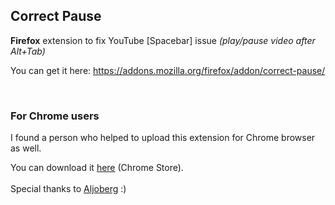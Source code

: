 <h2>Correct Pause</h2>

**Firefox** extension to fix YouTube [Spacebar] issue _(play/pause video after Alt+Tab)_

You can get it here: https://addons.mozilla.org/firefox/addon/correct-pause/

<br>

<h3>For Chrome users</h3>
I found a person who helped to upload this extension for Chrome browser as well.

You can download it [here](https://chrome.google.com/webstore/detail/bcbjldkfkgpipahfcghnjcmcjnhmigpg) (Chrome Store).<br><br>
Special thanks to [Aljoberg](https://github.com/Aljoberg) :)

